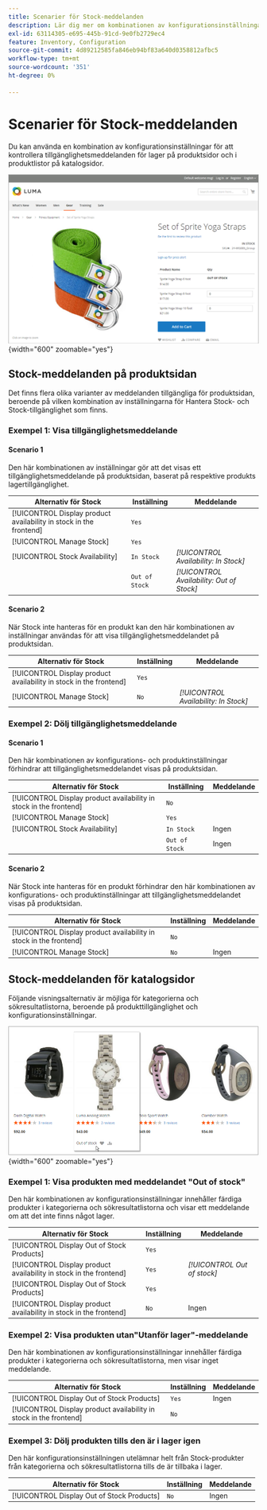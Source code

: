 ```yaml
---
title: Scenarier för Stock-meddelanden
description: Lär dig mer om kombinationen av konfigurationsinställningar som styr meddelanden om tillgänglighet för lager på produktsidor och i produktlistor på katalogsidor.
exl-id: 63114305-e695-445b-91cd-9e0fb2729ec4
feature: Inventory, Configuration
source-git-commit: 4d89212585fa846eb94bf83a640d0358812afbc5
workflow-type: tm+mt
source-wordcount: '351'
ht-degree: 0%

---
```


# Scenarier för Stock-meddelanden

Du kan använda en kombination av konfigurationsinställningar för att kontrollera tillgänglighetsmeddelanden för lager på produktsidor och i produktlistor på katalogsidor.

![Grupperad produkt med meddelandet &quot;Out of Stock&quot; &#x200B;](assets/storefront-out-of-stock-message.png){width="600" zoomable="yes"}

## Stock-meddelanden på produktsidan

Det finns flera olika varianter av meddelanden tillgängliga för produktsidan, beroende på vilken kombination av inställningarna för Hantera Stock- och Stock-tillgänglighet som finns.

### Exempel 1: Visa tillgänglighetsmeddelande

#### Scenario 1

Den här kombinationen av inställningar gör att det visas ett tillgänglighetsmeddelande på produktsidan, baserat på respektive produkts lagertillgänglighet.

| Alternativ för Stock | Inställning | Meddelande |
|--|--|--|
| [!UICONTROL Display product availability in stock in the frontend] | `Yes` | |
| [!UICONTROL Manage Stock] | `Yes` | |
| [!UICONTROL Stock Availability] | `In Stock` | _[!UICONTROL Availability: In Stock]_ |
| | `Out of Stock` | _[!UICONTROL Availability: Out of Stock]_ |

#### Scenario 2

När Stock inte hanteras för en produkt kan den här kombinationen av inställningar användas för att visa tillgänglighetsmeddelandet på produktsidan.

| Alternativ för Stock | Inställning | Meddelande |
|--|--|--|
| [!UICONTROL Display product availability in stock in the frontend] | `Yes` |  |
| [!UICONTROL Manage Stock] | `No` | _[!UICONTROL Availability: In Stock]_ |

### Exempel 2: Dölj tillgänglighetsmeddelande

#### Scenario 1

Den här kombinationen av konfigurations- och produktinställningar förhindrar att tillgänglighetsmeddelandet visas på produktsidan.

| Alternativ för Stock | Inställning | Meddelande |
|--|--|--|
| [!UICONTROL Display product availability in stock in the frontend] | `No` |  |
| [!UICONTROL Manage Stock] | `Yes` |  |
| [!UICONTROL Stock Availability] | `In Stock` | Ingen |
|  | `Out of Stock` | Ingen |

#### Scenario 2

När Stock inte hanteras för en produkt förhindrar den här kombinationen av konfigurations- och produktinställningar att tillgänglighetsmeddelandet visas på produktsidan.

| Alternativ för Stock | Inställning | Meddelande |
|--|--|--|
| [!UICONTROL Display product availability in stock in the frontend] | `No` |  |
| [!UICONTROL Manage Stock] | `No` | Ingen |

## Stock-meddelanden för katalogsidor

Följande visningsalternativ är möjliga för kategorierna och sökresultatlistorna, beroende på produkttillgänglighet och konfigurationsinställningar.

![Meddelande saknas på kategorisidan](assets/storefront-out-of-stock-catalog-page.png){width="600" zoomable="yes"}

### Exempel 1: Visa produkten med meddelandet &quot;Out of stock&quot;

Den här kombinationen av konfigurationsinställningar innehåller färdiga produkter i kategorierna och sökresultatlistorna och visar ett meddelande om att det inte finns något lager.

| Alternativ för Stock | Inställning | Meddelande |
|--|--|--|
| [!UICONTROL Display Out of Stock Products] | `Yes` |  |
| [!UICONTROL Display product availability in stock in the frontend] | `Yes` | _[!UICONTROL Out of stock]_ |
| [!UICONTROL Display Out of Stock Products] | `Yes` |  |
| [!UICONTROL Display product availability in stock in the frontend] | `No` | Ingen |

### Exempel 2: Visa produkten utan&quot;Utanför lager&quot;-meddelande

Den här kombinationen av konfigurationsinställningar innehåller färdiga produkter i kategorierna och sökresultatlistorna, men visar inget meddelande.

| Alternativ för Stock | Inställning | Meddelande |
|--|--|--|
| [!UICONTROL Display Out of Stock Products] | `Yes` | Ingen |
| [!UICONTROL Display product availability in stock in the frontend] | `No` |  |

### Exempel 3: Dölj produkten tills den är i lager igen

Den här konfigurationsinställningen utelämnar helt från Stock-produkter från kategorierna och sökresultatlistorna tills de är tillbaka i lager.

| Alternativ för Stock | Inställning | Meddelande |
|--|--|--|
| [!UICONTROL Display Out of Stock Products] | `No` | Ingen |
